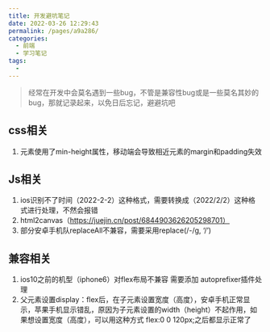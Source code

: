 ```yaml
---
title: 开发避坑笔记
date: 2022-03-26 12:29:43
permalink: /pages/a9a286/
categories:
  - 前端
  - 学习笔记
tags:
  - 
---
```

>   经常在开发中会莫名遇到一些bug，不管是兼容性bug或是一些莫名其妙的bug，那就记录起来，以免日后忘记，避避坑吧



## css相关

1. 元素使用了min-height属性，移动端会导致相近元素的margin和padding失效

## Js相关

1. ios识别不了时间（2022-2-2）这种格式，需要转换成（2022/2/2）这种格式进行处理，不然会报错
2. html2canvas（https://juejin.cn/post/6844903626205298701）
3. 部分安卓手机队replaceAll不兼容，需要采用replace(/-/g, ‘/’)

## 兼容相关

1. ios10之前的机型（iphone6）对flex布局不兼容 需要添加 autoprefixer插件处理
2. 父元素设置display：flex后，在子元素设置宽度（高度），安卓手机正常显示，苹果手机显示错乱，原因为子元素设置的width（height）不起作用，如果想设置宽度（高度），可以用这种方式 flex:0 0 120px;之后都显示正常了

 <comment/> 